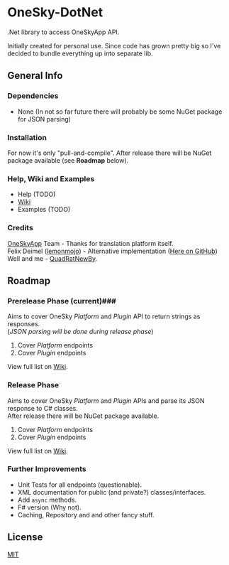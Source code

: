 # OneSky-DotNet #
.Net library to access OneSkyApp API.

Initially created for personal use. Since code has grown pretty big so I've decided to bundle everything up into separate lib.

## General Info ##

### Dependencies ###
* None (In not so far future there will probably be some NuGet package for JSON parsing)

### Installation ###
For now it's only "pull-and-compile". After release there will be NuGet package available (see **Roadmap** below).

### Help, Wiki and Examples ###
* Help (TODO)
* [Wiki](https://github.com/QuadRatNewBy/OneSky-DotNet/wiki/Home)
* Examples (TODO)

### Credits ###
[OneSkyApp](http://www.oneskyapp.com/) Team - Thanks for translation platform itself.  
Felix Deimel ([lemonmojo](https://github.com/lemonmojo)) - Alternative implementation ([Here on GitHub](https://github.com/lemonmojo/OneSkyAppSharp))  
Well and me - [QuadRatNewBy](https://github.com/QuadRatNewBy).
 

## Roadmap ##

### Prerelease Phase (current)###
Aims to cover OneSky *Platform* and *Plugin* API to return strings as responses.  
(*JSON parsing will be done during release phase*)

1. Cover *Platform* endpoints
2. Cover *Plugin* endpoints

View full list on [Wiki](https://github.com/QuadRatNewBy/OneSky-DotNet/wiki/Roadmap#prerelease-phase).

### Release Phase ###
Aims to cover OneSky *Platform* and *Plugin* APIs and parse its JSON response to C# classes.  
After release there will be NuGet package available.

1. Cover *Platform* endpoints
2. Cover *Plugin* endpoints

View full list on [Wiki](https://github.com/QuadRatNewBy/OneSky-DotNet/wiki/Roadmap#release-phase).  

### Further Improvements ###
* Unit Tests for all endpoints (questionable).
* XML documentation for public (and private?) classes/interfaces.
* Add `async` methods.
* F# version (Why not).
* Caching, Repository and and other fancy stuff.


## License ##
[MIT](LICENSE.md)
